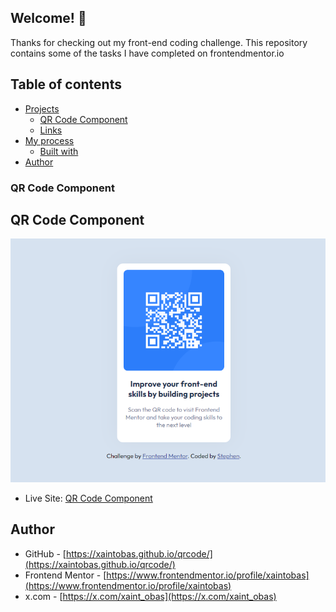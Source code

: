 ## Welcome! 👋

Thanks for checking out my front-end coding challenge. This repository contains some of the tasks I have completed on frontendmentor.io

## Table of contents

- [Projects](#overview)
  - [QR Code Component](#QR-Code-Component)
  - [Links](#links)
- [My process](#my-process)
  - [Built with](#built-with)
- [Author](#author)

### QR Code Component

## QR Code Component

![](./qr-code/screenshot.png)

- Live Site: [QR Code Component](https://xaintobas.github.io/fmc/qr-code/)

## Author

- GitHub - [https://xaintobas.github.io/qrcode/](https://xaintobas.github.io/qrcode/)
- Frontend Mentor - [https://www.frontendmentor.io/profile/xaintobas](https://www.frontendmentor.io/profile/xaintobas)
- x.com - [https://x.com/xaint_obas](https://x.com/xaint_obas)
